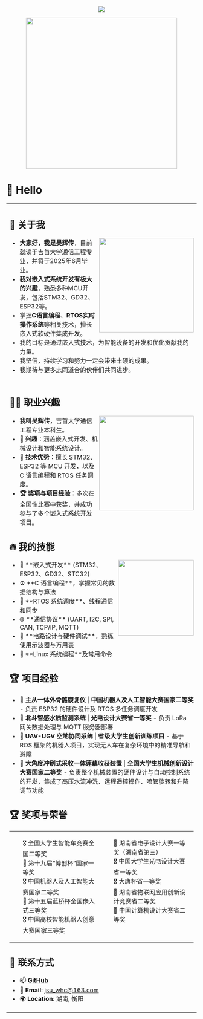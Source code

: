 <div align="center">
  
  <!-- dynamic typing effect 动态打字效果 -->
  <div align="center">
    <a href="https://blog.sunguoqi.com/">
      <img src="https://readme-typing-svg.herokuapp.com/?lines=Hello%2C%20World!;吴同学祝您今天愉快!&center=true&size=27" />
    </a>
  </div>

  <!-- Professional coding animation -->
  <img src="https://media.giphy.com/media/qgQUggAC3Pfv687qPC/giphy.gif" width="400"/><br>

</div>

# 🙋 Hello

<table> 
<tr>
<td>
  
## 🤺 关于我

<img align="right" width="250" src="https://cdn.jsdelivr.net/gh/sun0225SUN/sun0225SUN/assets/images/hi.gif" />

- **大家好，我是吴辉传**，目前就读于吉首大学通信工程专业，并将于2025年6月毕业。  
- **我对嵌入式系统开发有极大的兴趣**，熟悉多种MCU开发，包括STM32、GD32、ESP32等。  
- 掌握**C语言编程**、**RTOS实时操作系统**等相关技术，擅长嵌入式软硬件集成开发。  
- 我的目标是通过嵌入式技术，为智能设备的开发和优化贡献我的力量。  
- 我坚信，持续学习和努力一定会带来丰硕的成果。  
- 我期待与更多志同道合的伙伴们共同进步。

</td>
</tr> 
<tr>
<td>

## 👨‍💻 职业兴趣
<img align="right" width="250" src="https://media.giphy.com/media/VxbP9tLeKzazm/giphy.gif" />

- **我叫吴辉传**，吉首大学通信工程专业本科生。  
- **🎯 兴趣**：涵盖嵌入式开发、机械设计和智能系统设计。  
- **🚀 技术优势**：擅长 STM32、ESP32 等 MCU 开发，以及 C 语言编程和 RTOS 任务调度。  
- **🏆 奖项与项目经验**：多次在全国性比赛中获奖，并成功参与了多个嵌入式系统开发项目。  

## 🔥 我的技能

<img align='right' width='200' src="https://media.giphy.com/media/Ll22OhMLAlVDb8UQWe/giphy.gif"/>

<ul> 
  <li>🦾 **嵌入式开发** (STM32、ESP32、GD32、STC32)</li> 
  <li>⚙️ **C 语言编程**，掌握常见的数据结构与算法</li> 
  <li>🧩 **RTOS 系统调度**、线程通信和同步</li> 
  <li>🌐 **通信协议** (UART, I2C, SPI, CAN, TCP/IP, MQTT)</li> 
  <li>🔋 **电路设计与硬件调试**，熟练使用示波器与万用表</li> 
  <li>🚀 **Linux 系统编程**及常用命令</li> 
</ul>

## 🏆 项目经验

<ul> 
  <li>🤖 <strong>主从一体外骨骼康复仪</strong> | <strong>中国机器人及人工智能大赛国家二等奖</strong>  
      - 负责 ESP32 的硬件设计及 RTOS 多任务调度开发</li> 
  <li>🌊 <strong>北斗智感水质监测系统</strong> | <strong>光电设计大赛省一等奖</strong>  
      - 负责 LoRa 网关数据处理与 MQTT 服务器部署</li> 
  <li>🚁 <strong>UAV-UGV 空地协同系统</strong> | <strong>省级大学生创新训练项目</strong>  
      - 基于 ROS 框架的机器人项目，实现无人车在复杂环境中的精准导航和避障</li> 
  <li>🚜 <strong>大角度冲刷式采收一体莲藕收获装置</strong> | <strong>全国大学生机械创新设计大赛国家二等奖</strong>  
      - 负责整个机械装置的硬件设计与自动控制系统的开发，集成了高压水流冲洗、远程遥控操作、喷管旋转和升降调节功能</li> 
</ul>

## 🏆 奖项与荣誉

<table>
  <tr>
    <td valign="top">
      <ul style="list-style-type: none;">
        <li>🎖️ 全国大学生智能车竞赛全国二等奖</li>
        <li>🏅 第十九届“博创杯”国家一等奖</li>
        <li>🎖️ 中国机器人及人工智能大赛国家二等奖</li>
        <li>🏅 第十五届蓝桥杯全国嵌入式三等奖</li>
        <li>🎖️ 中国高校智能机器人创意大赛国家三等奖</li>
      </ul>
    </td>
    <td valign="top">
      <ul style="list-style-type: none;">
        <li>🏅 湖南省电子设计大赛一等奖（湖南省第三）</li>
        <li>🎖️ 中国大学生光电设计大赛省一等奖</li>
        <li>🎖️ 大唐杯省一等奖</li>
        <li>🏅 湖南省物联网应用创新设计竞赛省二等奖</li>
        <li>🏅 中国计算机设计大赛省二等奖</li>
      </ul>
    </td>
  </tr>
</table>

## 🤖 联系方式

- 📫 **[GitHub](https://github.com/whc-coder)**  
- 📧 **Email**: jsu_whc@163.com  
- 🌍 **Location**: 湖南, 衡阳  

</td>
</tr>
</table>
